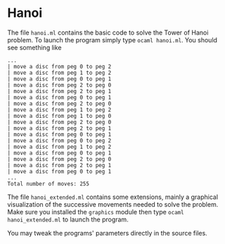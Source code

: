 # Hanoi

The file `hanoi.ml` contains the basic code to solve the Tower of Hanoi problem.
To launch the program simply type `ocaml hanoi.ml`.
You should see something like
```
...
| move a disc from peg 0 to peg 2
| move a disc from peg 1 to peg 2
| move a disc from peg 0 to peg 1
| move a disc from peg 2 to peg 0
| move a disc from peg 2 to peg 1
| move a disc from peg 0 to peg 1
| move a disc from peg 2 to peg 0
| move a disc from peg 1 to peg 2
| move a disc from peg 1 to peg 0
| move a disc from peg 2 to peg 0
| move a disc from peg 2 to peg 1
| move a disc from peg 0 to peg 1
| move a disc from peg 0 to peg 2
| move a disc from peg 1 to peg 2
| move a disc from peg 0 to peg 1
| move a disc from peg 2 to peg 0
| move a disc from peg 2 to peg 1
| move a disc from peg 0 to peg 1
...
Total number of moves: 255
```
The file `hanoi_extended.ml` contains some extensions, mainly a graphical visualization of the successive movements needed to solve the problem.
Make sure you installed the `graphics` module then type `ocaml hanoi_extended.ml` to launch the program.

You may tweak the programs' parameters directly in the source files.
